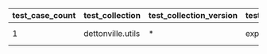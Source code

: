 | test_case_count | test_collection | test_collection_version | test_component | test_job_link | test_component_git_branch | test_component_git_commit_hash | test_case_id | test_date | test_description | test_failed | test_details_link |
| --- | --- | --- | --- | --- | --- | --- | --- | --- | --- | --- | --- |
| 1 | dettonville.utils | * | export_dicts | ljohnson:/Users/ljohnson/repos/ansible/ansible_collections/dettonville/utils/tests/integration/targets | main | 6bc59c6 | 01 | 2025-07-02T12:54:20Z | CSV test | False | [test details](./export_dicts/test.results/test_01/test-results.detailed.yml) |
